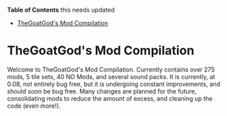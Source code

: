 <!-- START doctoc generated TOC please keep comment here to allow auto update -->
<!-- DON'T EDIT THIS SECTION, INSTEAD RE-RUN doctoc TO UPDATE -->
**Table of Contents** this needs updated

- [TheGoatGod's Mod Compilation](#thegoatgods-mod-compilation)


<!-- END doctoc generated TOC please keep comment here to allow auto update -->
# TheGoatGod's Mod Compilation
Welcome to TheGoatGod's Mod Compilation. Currently contains over 275 mods, 5 tile sets, 40 NO Mods, and several sound packs. It is currently, at 0.08, not entirely bug free, but it is undergoing constant improvements, and should soon be bug free. Many changes are planned for the future, consolidating mods to reduce the amount of excess, and cleaning up the code (even more!).
